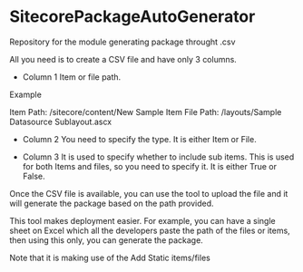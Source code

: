 # SitecorePackageAutoGenerator
Repository for the module generating package throught .csv

All you need is to create a CSV file and have only 3 columns.

- Column 1
Item or file path.

Example

Item Path: /sitecore/content/New Sample Item
File Path: /layouts/Sample Datasource Sublayout.ascx

- Column 2
You need to specify the type. It is either Item or File.

- Column 3
It is used to specify whether to include sub items. This is used for both Items and files, so you need to specify it. It is either True or False.

Once the CSV file is available, you can use the tool to upload the file and it will generate the package based on the path provided.

This tool makes deployment easier. For example, you can have a single sheet on Excel which all the developers paste the path of the files or items, then using this only, you can generate the package.

Note that it is making use of the Add Static items/files
